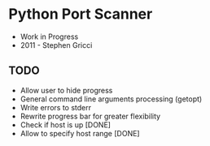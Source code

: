 Python Port Scanner 
========
- Work in Progress
- 2011 - Stephen Gricci

TODO
----
- Allow user to hide progress
- General command line arguments processing (getopt)
- Write errors to stderr
- Rewrite progress bar for greater flexibility
- Check if host is up [DONE]
- Allow to specify host range [DONE]
